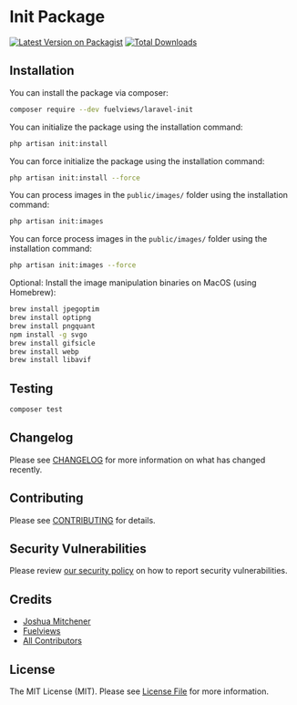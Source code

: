 # Init Package

[![Latest Version on Packagist](https://img.shields.io/packagist/v/fuelviews/laravel-init.svg?style=flat-square)](https://packagist.org/packages/fuelviews/laravel-init)
[![Total Downloads](https://img.shields.io/packagist/dt/fuelviews/laravel-init.svg?style=flat-square)](https://packagist.org/packages/fuelviews/laravel-init)

## Installation

You can install the package via composer:

```bash
composer require --dev fuelviews/laravel-init
```

You can initialize the package using the installation command:

```bash
php artisan init:install
```

You can force initialize the package using the installation command:


```bash
php artisan init:install --force
```

You can process images in the ```public/images/``` folder using the installation command:

```bash
php artisan init:images
```

You can force process images in the ```public/images/``` folder using the installation command:

```bash
php artisan init:images --force
```


Optional: Install the image manipulation binaries on MacOS (using Homebrew):

```bash
brew install jpegoptim
brew install optipng
brew install pngquant
npm install -g svgo
brew install gifsicle
brew install webp
brew install libavif
```

## Testing

```bash
composer test
```

## Changelog

Please see [CHANGELOG](CHANGELOG.md) for more information on what has changed recently.

## Contributing

Please see [CONTRIBUTING](CONTRIBUTING.md) for details.

## Security Vulnerabilities

Please review [our security policy](../../security/policy) on how to report security vulnerabilities.

## Credits

- [Joshua Mitchener](https://github.com/thejmitchener)
- [Fuelviews](https://github.com/fuelviews)
- [All Contributors](../../contributors)

## License

The MIT License (MIT). Please see [License File](LICENSE.md) for more information.
